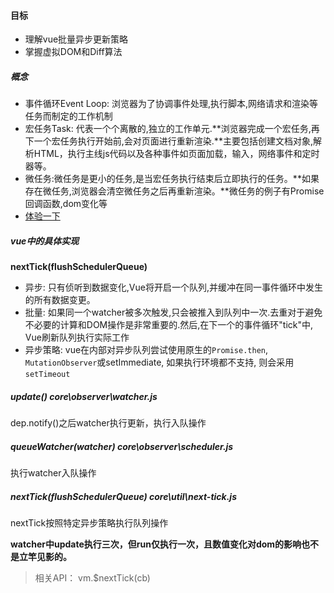 <!--
 * @Author: your name
 * @Date: 2020-12-09 15:39:42
 * @LastEditTime: 2020-12-09 15:59:32
 * @LastEditors: your name
 * @Description: In User Settings Edit
 * @FilePath: \kVue\vue源码分析02\README.md
-->
#### 目标
- 理解vue批量异步更新策略
- 掌握虚拟DOM和Diff算法

##### 概念
- 事件循环Event Loop: 浏览器为了协调事件处理,执行脚本,网络请求和渲染等任务而制定的工作机制
- 宏任务Task: 代表一个个离散的,独立的工作单元.**浏览器完成一个宏任务,再下一个宏任务执行开始前,会对页面进行重新渲染.**主要包括创建文档对象,解析HTML，执行主线js代码以及各种事件如页面加载，输入，网络事件和定时器等。
- 微任务:微任务是更小的任务,是当宏任务执行结束后立即执行的任务。**如果存在微任务,浏览器会清空微任务之后再重新渲染。**微任务的例子有Promise回调函数,dom变化等
- [体验一下](https://jakearchibald.com/2015/tasks-microtasks-queues-and-schedules/?utm_source=html5weekly)


##### vue中的具体实现
**nextTick(flushSchedulerQueue)**
- 异步: 只有侦听到数据变化,Vue将开启一个队列,并缓冲在同一事件循环中发生的所有数据变更。
- 批量: 如果同一个watcher被多次触发,只会被推入到队列中一次.去重对于避免不必要的计算和DOM操作是非常重要的.然后,在下一个的事件循环"tick"中, Vue刷新队列执行实际工作
- 异步策略: vue在内部对异步队列尝试使用原生的`Promise.then`, `MutationObserver`或setImmediate, 如果执行环境都不支持, 则会采用`setTimeout`

##### update() core\observer\watcher.js
dep.notify()之后watcher执行更新，执行入队操作

##### queueWatcher(watcher) core\observer\scheduler.js
执行watcher入队操作

##### nextTick(flushSchedulerQueue) core\util\next-tick.js
nextTick按照特定异步策略执行队列操作

**watcher中update执行三次，但run仅执行一次，且数值变化对dom的影响也不是立竿见影的。**

> 相关API： vm.$nextTick(cb)